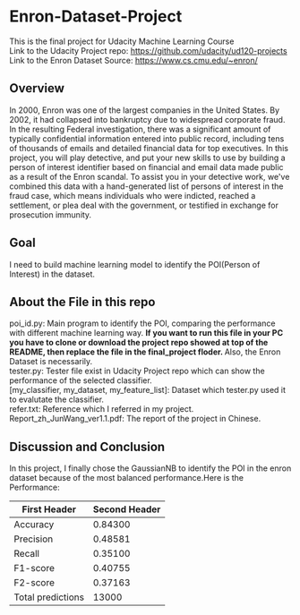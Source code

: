 # Enron-Dataset-Project
This is the final project for Udacity Machine Learning Course  
Link to the Udacity Project repo: https://github.com/udacity/ud120-projects  
Link to the Enron Dataset Source: https://www.cs.cmu.edu/~enron/

## Overview
In 2000, Enron was one of the largest companies in the United States. By 2002, it had collapsed into bankruptcy due to widespread corporate fraud. In the resulting Federal investigation, there was a significant amount of typically confidential information entered into public record, including tens of thousands of emails and detailed financial data for top executives. In this project, you will play detective, and put your new skills to use by building a person of interest identifier based on financial and email data made public as a result of the Enron scandal. To assist you in your detective work, we've combined this data with a hand-generated list of persons of interest in the fraud case, which means individuals who were indicted, reached a settlement, or plea deal with the government, or testified in exchange for prosecution immunity.

## Goal
I need to build machine learning model to identify the POI(Person of Interest) in the dataset.

## About the File in this repo
poi_id.py: Main program to identify the POI, comparing the performance with different machine learning way.
<b>If you want to run this file in your PC you have to 
  clone or download the project repo showed at top of the README, then replace the file in the final_project floder. </b> 
  Also, the Enron Dataset is necessarily.  
tester.py: Tester file exist in Udacity Project repo which can show the performance of the selected classifier.  
[my_classifier, my_dataset, my_feature_list]: Dataset which tester.py used it to evalutate the classifier.  
refer.txt: Reference which I referred in my project.  
Report_zh_JunWang_ver1.1.pdf: The report of the project in Chinese.  

## Discussion and Conclusion
In this project, I finally chose the GaussianNB to identify the POI in the enron dataset because of the most balanced performance.Here is the Performance:

First Header | Second Header
------------ | -------------
Accuracy | 0.84300
Precision | 0.48581
Recall | 0.35100
F1-score | 0.40755
F2-score | 0.37163
Total predictions | 13000
